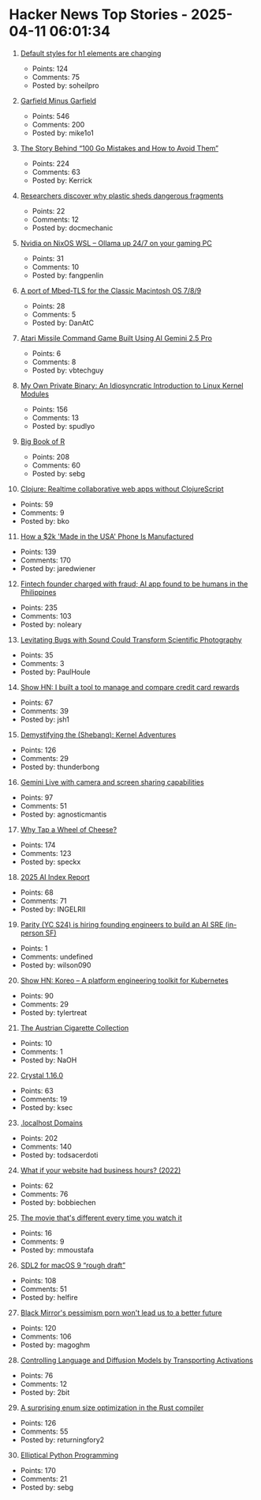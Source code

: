 # Hacker News Top Stories - 2025-04-11 06:01:34

1. [Default styles for h1 elements are changing](https://developer.mozilla.org/en-US/blog/h1-element-styles/)
   - Points: 124
   - Comments: 75
   - Posted by: soheilpro

2. [Garfield Minus Garfield](https://garfieldminusgarfield.net)
   - Points: 546
   - Comments: 200
   - Posted by: mike1o1

3. [The Story Behind “100 Go Mistakes and How to Avoid Them”](https://www.thecoder.cafe/p/100-go-mistakes)
   - Points: 224
   - Comments: 63
   - Posted by: Kerrick

4. [Researchers discover why plastic sheds dangerous fragments](https://www.sciencedaily.com/releases/2025/04/250407172923.htm)
   - Points: 22
   - Comments: 12
   - Posted by: docmechanic

5. [Nvidia on NixOS WSL – Ollama up 24/7 on your gaming PC](https://yomaq.github.io/posts/nvidia-on-nixos-wsl-ollama-up-24-7-on-your-gaming-pc/)
   - Points: 31
   - Comments: 10
   - Posted by: fangpenlin

6. [A port of Mbed-TLS for the Classic Macintosh OS 7/8/9](https://github.com/bbenchoff/MacSSL)
   - Points: 28
   - Comments: 5
   - Posted by: DanAtC

7. [Atari Missile Command Game Built Using AI Gemini 2.5 Pro](https://missile-command-game.centminmod.com/)
   - Points: 6
   - Comments: 8
   - Posted by: vbtechguy

8. [My Own Private Binary: An Idiosyncratic Introduction to Linux Kernel Modules](https://www.muppetlabs.com/~breadbox/txt/mopb.html)
   - Points: 156
   - Comments: 13
   - Posted by: spudlyo

9. [Big Book of R](https://www.bigbookofr.com/)
   - Points: 208
   - Comments: 60
   - Posted by: sebg

10. [Clojure: Realtime collaborative web apps without ClojureScript](https://andersmurphy.com/2025/04/07/clojure-realtime-collaborative-web-apps-without-clojurescript.html)
   - Points: 59
   - Comments: 9
   - Posted by: bko

11. [How a $2k 'Made in the USA' Phone Is Manufactured](https://www.404media.co/how-a-2-000-made-in-the-usa-liberty-phone-phone-is-manufactured/)
   - Points: 139
   - Comments: 170
   - Posted by: jaredwiener

12. [Fintech founder charged with fraud; AI app found to be humans in the Philippines](https://techcrunch.com/2025/04/10/fintech-founder-charged-with-fraud-after-ai-shopping-app-found-to-be-powered-by-humans-in-the-philippines/)
   - Points: 235
   - Comments: 103
   - Posted by: noleary

13. [Levitating Bugs with Sound Could Transform Scientific Photography](https://petapixel.com/2025/03/25/levitating-bugs-with-sound-could-transform-scientific-photography/)
   - Points: 35
   - Comments: 3
   - Posted by: PaulHoule

14. [Show HN: I built a tool to manage and compare credit card rewards](https://rewards.getonecard.io)
   - Points: 67
   - Comments: 39
   - Posted by: jsh1

15. [Demystifying the (Shebang): Kernel Adventures](https://crocidb.com/post/kernel-adventures/demystifying-the-shebang/)
   - Points: 126
   - Comments: 29
   - Posted by: thunderbong

16. [Gemini Live with camera and screen sharing capabilities](https://blog.google/products/gemini/gemini-live-android-tips/)
   - Points: 97
   - Comments: 51
   - Posted by: agnosticmantis

17. [Why Tap a Wheel of Cheese?](https://www.cheeseprofessor.com/blog/cheese-wheel-tapping)
   - Points: 174
   - Comments: 123
   - Posted by: speckx

18. [2025 AI Index Report](https://hai.stanford.edu/ai-index/2025-ai-index-report)
   - Points: 68
   - Comments: 71
   - Posted by: INGELRII

19. [Parity (YC S24) is hiring founding engineers to build an AI SRE (in-person SF)](https://www.ycombinator.com/companies/parity/jobs)
   - Points: 1
   - Comments: undefined
   - Posted by: wilson090

20. [Show HN: Koreo – A platform engineering toolkit for Kubernetes](https://koreo.dev/)
   - Points: 90
   - Comments: 29
   - Posted by: tylertreat

21. [The Austrian Cigarette Collection](http://www.zigsam.at)
   - Points: 10
   - Comments: 1
   - Posted by: NaOH

22. [Crystal 1.16.0](https://crystal-lang.org/2025/04/09/1.16.0-released/)
   - Points: 63
   - Comments: 19
   - Posted by: ksec

23. [.localhost Domains](https://inclouds.space/localhost-domains)
   - Points: 202
   - Comments: 140
   - Posted by: todsacerdoti

24. [What if your website had business hours? (2022)](https://bobbiechen.com/blog/2022/7/21/what-if-your-website-had-business-hours)
   - Points: 62
   - Comments: 76
   - Posted by: bobbiechen

25. [The movie that's different every time you watch it](https://movieweb.com/eno-documentary-movie-different-every-time/)
   - Points: 16
   - Comments: 9
   - Posted by: mmoustafa

26. [SDL2 for macOS 9 “rough draft”](https://macintoshgarden.org/apps/sdl2-macos-9-rough-draft)
   - Points: 108
   - Comments: 51
   - Posted by: helfire

27. [Black Mirror's pessimism porn won't lead us to a better future](https://www.theguardian.com/technology/2025/apr/10/black-mirror-tv-show-pessimism)
   - Points: 120
   - Comments: 106
   - Posted by: magoghm

28. [Controlling Language and Diffusion Models by Transporting Activations](https://machinelearning.apple.com/research/transporting-activations)
   - Points: 76
   - Comments: 12
   - Posted by: 2bit

29. [A surprising enum size optimization in the Rust compiler](https://jpfennell.com/posts/enum-type-size/)
   - Points: 126
   - Comments: 55
   - Posted by: returningfory2

30. [Elliptical Python Programming](https://susam.net/elliptical-python-programming.html)
   - Points: 170
   - Comments: 21
   - Posted by: sebg

